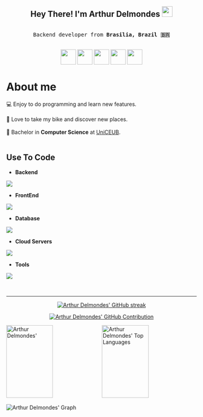 <!-- Intro  -->
<h2 align="center">
  Hey There! I'm Arthur Delmondes
  <img src="https://media.giphy.com/media/hvRJCLFzcasrR4ia7z/giphy.gif" width="28">
</h2>

<p align="center"> 
  <samp>
    <br>
    Backend developer from <b>Brasilia, Brazil 🇧🇷</b>
    <br>
    <br>
  </samp>
</p>

<p align="center">
  <a href="https://www.linkedin.com/in/arthur-delmondes" target="blank"><img src="https://go-skill-icons.vercel.app/api/icons?i=linkedin" height=40 withd=40 /></a>
  <a href="https://github.com/atr321" target="blank"><img src="https://go-skill-icons.vercel.app/api/icons?i=github" height=40 withd=40 /></a>
  <a href="mailto:arthur.e.d@hotmail.com" target="blank"><img src="https://go-skill-icons.vercel.app/api/icons?i=gmail" height=40 withd=40 /></a>
  <a href="https://www.instagram.com/arthur_delmondes" target="blank"><img src="https://go-skill-icons.vercel.app/api/icons?i=instagram" height=40 withd=40 /></a>
  <a href="https://www.youtube.com/@rotasdesconhecidas" target="blank"><img src="https://go-skill-icons.vercel.app/api/icons?i=youtube" height=40 withd=40 /></a>

<!-- About Section -->
# About me

💻️ Enjoy to do programming and learn new features.<br/><br/>
🛵 Love to take my bike and discover new places.<br/><br/>
🏫 Bachelor in **Computer Science** at [UniCEUB](https://www.uniceub.br/).<br/><br/>

## Use To Code

- **Backend**

<p align="left">
  <a href="https://github.com/LelouchFR/skill-icons">
    <img src="https://go-skill-icons.vercel.app/api/icons?i=nodejs,nestjs,adonis,golang&perline=8" />
  </a>
</p>

- **FrontEnd**

<p align="left">
  <a href="https://github.com/LelouchFR/skill-icons">
    <img src="https://go-skill-icons.vercel.app/api/icons?i=js,ts,react&perline=8" />
  </a>
</p>

- **Database**

<p align="left">
  <a href="https://github.com/LelouchFR/skill-icons">
    <img src="https://go-skill-icons.vercel.app/api/icons?i=mysql,postgresql,mongodb" />
  </a>
</p>

- **Cloud Servers**

<p align="left">
  <a href="https://github.com/LelouchFR/skill-icons">
    <img src="https://go-skill-icons.vercel.app/api/icons?i=aws" />
  </a>
</p>

- **Tools**

<p align="left">
  <a href="https://github.com/LelouchFR/skill-icons">
    <img src="https://go-skill-icons.vercel.app/api/icons?i=docker,githubactions,swagger,postman,insomnia,linux,sentry,git,github,gitlab,figma&perline=5" />
  </a>
</p>

<br/>

<hr/>

<p align="center">
  <a href="https://github.com/atr321">
    <img src="https://github-readme-streak-stats.herokuapp.com/?user=atr321&theme=radical&border=7F3FBF&background=0D1117" alt="Arthur Delmondes'  GitHub streak"/>
  </a>
</p>

<p align="center">
  <a href="https://github.com/atr321">
    <img src="https://github-profile-summary-cards.vercel.app/api/cards/profile-details?username=atr321&theme=radical" alt="Arthur Delmondes' GitHub Contribution"/>
  </a>
</p>

<a> 
    <a href="https://github.com/atr321"><img alt="Arthur Delmondes'" src="https://denvercoder1-github-readme-stats.vercel.app/api?username=atr321&show_icons=true&count_private=true&theme=react&border_color=7F3FBF&bg_color=0D1117&title_color=F85D7F&icon_color=F8D866" height="192px" width="49.5%"/></a>
  <a href="https://github.com/atr321"><img alt="Arthur Delmondes' Top Languages" src="https://denvercoder1-github-readme-stats.vercel.app/api/top-langs/?username=atr321&langs_count=8&layout=compact&theme=react&border_color=7F3FBF&bg_color=0D1117&title_color=F85D7F&icon_color=F8D866" height="192px" width="49.5%"/></a>
  <br/>
</a>


![Arthur Delmondes' Graph](https://github-readme-activity-graph.vercel.app/graph?username=atr321&custom_title=Arthur%20Delmondes'%20GitHub%20Activity%20Graph&bg_color=0D1117&color=7F3FBF&line=7F3FBF&point=7F3FBF&area_color=FFFFFF&title_color=FFFFFF&area=true)
